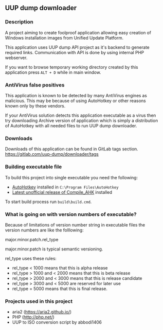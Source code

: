 UUP dump downloader
-------------------

### Description
A project aiming to create foolproof application allowing easy creation of
Windows installation images from Unified Update Platform.

This application uses UUP dump API project as it's backend to generate
required links. Communication with API is done by using internal PHP webserver.

If you want to browse temporary working directory created by this application
press `ALT + D` while in main window.

### AntiVirus false positives
This application is known to be detected by many AntiVirus engines as
malicious. This may be because of using AutoHotkey or other reasons known
only by these vendors.

If your AntiVirus solution detects this application executable as a virus then
try downloading Archive version of application which is simply a distribution
of AutoHotkey with all needed files to run UUP dump downloader.

### Downloads
Downloads of this application can be found in GitLab tags section.
https://gitlab.com/uup-dump/downloader/tags

### Building executable file
To build this project into single executable you need the following:
  - [AutoHotkey](https://www.autohotkey.com/download/) installed in `C:\Program Files\AutoHotkey`
  - [Latest unofficial release of Compile_AHK](https://github.com/mercury233/compile-ahk/releases)
    installed

To start build process run `build\build.cmd`.

### What is going on with version numbers of executable?
Because of limitations of version number string in executable files the version
numbers are like the folllowing:

major.minor.patch.rel_type

major.minor.patch is typical semantic versioning.

rel_type uses these rules:
  - rel_type < 1000 means that this is alpha release
  - rel_type > 1000 and < 2000 means that this is beta release
  - rel_type > 2000 and < 3000 means that this is release candidate
  - rel_type > 3000 and < 5000 are reserved for later use
  - rel_type = 5000 means that this is final release.

### Projects used in this project
  - aria2 (https://aria2.github.io/)
  - PHP (http://php.net/)
  - UUP to ISO conversion script by abbodi1406
